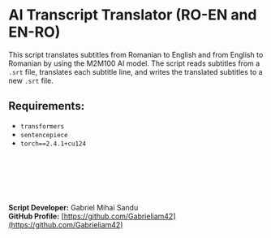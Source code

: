 # AI Transcript Translator (RO-EN and EN-RO)

This script translates subtitles from Romanian to English and from English to Romanian by using the M2M100 AI model.
The script reads subtitles from a `.srt` file, translates each subtitle line, and writes the translated subtitles to a new `.srt` file.

## Requirements:

- `transformers`
- `sentencepiece`
- `torch==2.4.1+cu124`

<br><br>















<br><br>

**Script Developer:** Gabriel Mihai Sandu  
**GitHub Profile:** [https://github.com/Gabrieliam42](https://github.com/Gabrieliam42)
